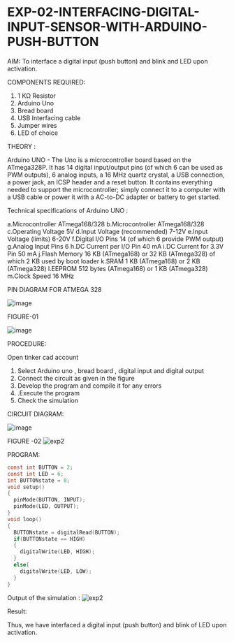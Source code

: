# EXP-02-INTERFACING-DIGITAL-INPUT-SENSOR-WITH-ARDUINO-PUSH-BUTTON

AIM:  To interface a digital input (push button) and blink and LED upon activation.

COMPONENTS REQUIRED:
1.	1 KΩ Resistor 
2.	Arduino Uno 
3.	Bread board 
4.	USB Interfacing cable 
5.	Jumper wires 
6.	LED of choice 

THEORY :

Arduino UNO - 
 	  The Uno is a microcontroller board based on the ATmega328P. It has 14 digital input/output pins (of which 6 can be used as PWM outputs), 6 analog inputs, a 16 MHz quartz crystal, a USB connection, a power jack, an ICSP header and a reset button. It contains everything needed to support the microcontroller; simply connect it to a computer with a USB cable or power it with a AC-to-DC adapter or battery to get started.
	  
Technical specifications of Arduino UNO :

a.Microcontroller	ATmega168/328
b.Microcontroller	ATmega168/328
c.Operating Voltage	5V
d.Input Voltage (recommended)	7-12V
e.Input Voltage (limits)	6-20V
f.Digital I/O Pins	14 (of which 6 provide PWM output)
g.Analog Input Pins	6
h.DC Current per I/O Pin	40 mA
i.DC Current for 3.3V Pin	50 mA
j.Flash Memory	16 KB (ATmega168) or 32 KB (ATmega328) of which 2 KB used by boot loader
k.SRAM	1 KB (ATmega168) or 2 KB (ATmega328)
l.EEPROM	512 bytes (ATmega168) or 1 KB (ATmega328)
m.Clock Speed	16 MHz

PIN DIAGRAM FOR ATMEGA 328
 
![image](https://user-images.githubusercontent.com/36288975/163530394-115baee4-7ed1-49fe-9cce-d7b625e11e85.png)

FIGURE-01

![image](https://user-images.githubusercontent.com/36288975/163530431-4d390e98-0942-42d8-95b8-f57d348e6ad8.png)

PROCEDURE:

Open tinker cad account 
1.	Select Arduino uno , bread board , digital input and digital output 
2.	Connect the circuit as given in the figure 
3.	Develop the program and compile it for any errors 
4.	 .Execute the program 
5.	Check the simulation 

CIRCUIT DIAGRAM:

![image](https://user-images.githubusercontent.com/36288975/163530437-87a0afbd-b3c9-44ad-b907-5de63486fb9d.png)

FIGURE -02
![exp2](https://user-images.githubusercontent.com/75234588/166475881-f6264750-49a5-42ca-a0a1-bf54d6b7109e.png)



PROGRAM:
```c
const int BUTTON = 2;
const int LED = 6;
int BUTTONstate = 0;
void setup()
{
  pinMode(BUTTON, INPUT);
  pinMode(LED, OUTPUT);
}
void loop()
{
  BUTTONstate = digitalRead(BUTTON);
  if(BUTTONstate == HIGH)
  {
    digitalWrite(LED, HIGH);
  }
  else{
    digitalWrite(LED, LOW);
  }
}
```

Output of the simulation :
![exp2](https://user-images.githubusercontent.com/75234588/166475900-3f13ed34-0f64-467b-97d8-8c904c1fbcd9.png)



Result:

Thus, we have interfaced a digital input (push button) and blink of LED upon activation.

